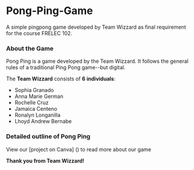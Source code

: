 # Pong-Ping-Game
A simple pingpong game developed by Team Wizzard as final requirement for the course FRELEC 102.

### About the Game
Pong Ping is a game developed by the Team Wizzard. It follows the general rules of a traditional Ping Pong game--but digital.

The **Team Wizzard** consists of **6 individuals**:
* Sophia Granado
* Anna Marie German
* Rochelle Cruz
* Jamaica Centeno
* Ronalyn Longanilla
* Lhoyd Andrew Bernabe

### Detailed outline of Pong Ping
View our [project on Canva] () to read more about our game


**Thank you from Team Wizzard!**
